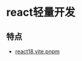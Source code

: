 # react轻量开发

## 特点
- [react18](https://reactjs.org/),[vite](https://vitejs.dev/),[pnpm](https://pnpm.js.org/)
